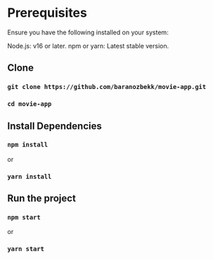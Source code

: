 # Prerequisites

Ensure you have the following installed on your system:

Node.js: v16 or later. npm or yarn: Latest stable version.

## Clone

### `git clone https://github.com/baranozbekk/movie-app.git`

### `cd movie-app`

## Install Dependencies

### `npm install`

or

### `yarn install`

## Run the project

### `npm start`

or

### `yarn start`
